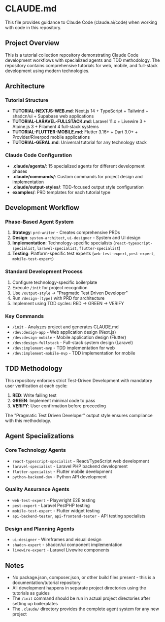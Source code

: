 # CLAUDE.md

This file provides guidance to Claude Code (claude.ai/code) when working with code in this repository.

## Project Overview

This is a tutorial collection repository demonstrating Claude Code development workflows with specialized agents and TDD methodology. The repository contains comprehensive tutorials for web, mobile, and full-stack development using modern technologies.

## Architecture

### Tutorial Structure
- **TUTORIAL-NEXTJS-WEB.md**: Next.js 14 + TypeScript + Tailwind + shadcn/ui + Supabase web applications
- **TUTORIAL-LARAVEL-FULLSTACK.md**: Laravel 11.x + Livewire 3 + Alpine.js 3 + Filament 4 full-stack systems
- **TUTORIAL-FLUTTER-MOBILE.md**: Flutter 3.16+ + Dart 3.0+ + Provider/Riverpod mobile applications
- **TUTORIAL-GERAL.md**: Universal tutorial for any technology stack

### Claude Code Configuration
- **.claude/agents/**: 15 specialized agents for different development phases
- **.claude/commands/**: Custom commands for project design and implementation
- **.claude/output-styles/**: TDD-focused output style configuration
- **examples/**: PRD templates for each tutorial type

## Development Workflow

### Phase-Based Agent System
1. **Strategy**: `prd-writer` - Creates comprehensive PRDs
2. **Design**: `system-architect`, `ui-designer` - System and UI design
3. **Implementation**: Technology-specific specialists (`react-typescript-specialist`, `laravel-specialist`, `flutter-specialist`)
4. **Testing**: Platform-specific test experts (`web-test-expert`, `pest-expert`, `mobile-test-expert`)

### Standard Development Process
1. Configure technology-specific boilerplate
2. Execute `/init` for project recognition
3. Use `/output-style` → "Pragmatic Test Driven Developer"
4. Run `/design-[type]` with PRD for architecture
5. Implement using TDD cycles: RED → GREEN → VERIFY

### Key Commands
- `/init` - Analyzes project and generates CLAUDE.md
- `/dev:design-app` - Web application design (Next.js)
- `/dev:design-mobile` - Mobile application design (Flutter)
- `/dev:design-fullstack` - Full-stack system design (Laravel)
- `/dev:implement-mvp` - TDD implementation for web
- `/dev:implement-mobile-mvp` - TDD implementation for mobile

## TDD Methodology

This repository enforces strict Test-Driven Development with mandatory user verification at each cycle:

1. **RED**: Write failing test
2. **GREEN**: Implement minimal code to pass
3. **VERIFY**: User confirmation before proceeding

The "Pragmatic Test Driven Developer" output style ensures compliance with this methodology.

## Agent Specializations

### Core Technology Agents
- `react-typescript-specialist` - React/TypeScript web development
- `laravel-specialist` - Laravel PHP backend development
- `flutter-specialist` - Flutter mobile development
- `python-backend-dev` - Python API development

### Quality Assurance Agents
- `web-test-expert` - Playwright E2E testing
- `pest-expert` - Laravel PestPHP testing
- `mobile-test-expert` - Flutter widget testing
- `api-backend-tester`, `api-frontend-tester` - API testing specialists

### Design and Planning Agents
- `ui-designer` - Wireframes and visual design
- `shadcn-expert` - shadcn/ui component implementation
- `livewire-expert` - Laravel Livewire components

## Notes

- No package.json, composer.json, or other build files present - this is a documentation/tutorial repository
- All development happens in separate project directories using the tutorials as guides
- The `/init` command should be run in actual project directories after setting up boilerplates
- The `.claude/` directory provides the complete agent system for any new project